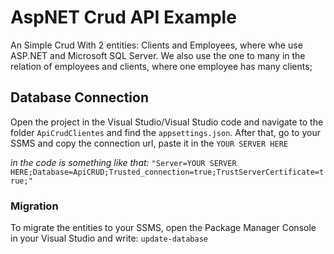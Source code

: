 # AspNET Crud API Example
 An Simple Crud With 2 entities: Clients and Employees, where whe use ASP.NET and Microsoft SQL Server. We also use the one to many in the relation of employees and clients, where one employee has many clients;

## Database Connection
 Open the project in the Visual Studio/Visual Studio code and navigate to the folder `ApiCrudClientes` and find the `appsettings.json`.
 After that, go to your SSMS and copy the connection url, paste it in the `YOUR SERVER HERE`
 
 *in the code is something like that:* `"Server=YOUR SERVER HERE;Database=ApiCRUD;Trusted_connection=true;TrustServerCertificate=true;"`

### Migration
To migrate the entities to your SSMS, open the Package Manager Console in your Visual Studio and write: `update-database`
